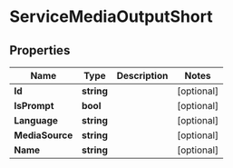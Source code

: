 

# ServiceMediaOutputShort


## Properties

| Name | Type | Description | Notes |
|------------ | ------------- | ------------- | -------------|
|**Id** | **string** |  |  [optional] |
|**IsPrompt** | **bool** |  |  [optional] |
|**Language** | **string** |  |  [optional] |
|**MediaSource** | **string** |  |  [optional] |
|**Name** | **string** |  |  [optional] |



